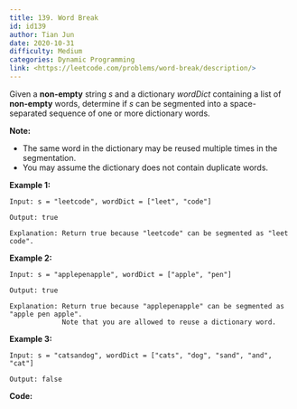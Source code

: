 ```yaml
---
title: 139. Word Break
id: id139
author: Tian Jun
date: 2020-10-31
difficulty: Medium
categories: Dynamic Programming
link: <https://leetcode.com/problems/word-break/description/>
---
```


Given a **non-empty** string _s_ and a dictionary _wordDict_ containing a list
of **non-empty** words, determine if _s_ can be segmented into a space-
separated sequence of one or more dictionary words.

**Note:**

  * The same word in the dictionary may be reused multiple times in the segmentation.
  * You may assume the dictionary does not contain duplicate words.

**Example 1:**
            
	Input: s = "leetcode", wordDict = ["leet", "code"]    
	Output: true    
	Explanation: Return true because "leetcode" can be segmented as "leet code".    

**Example 2:**
            
	Input: s = "applepenapple", wordDict = ["apple", "pen"]    
	Output: true    
	Explanation: Return true because "applepenapple" can be segmented as "apple pen apple".                 Note that you are allowed to reuse a dictionary word.    

**Example 3:**
            
	Input: s = "catsandog", wordDict = ["cats", "dog", "sand", "and", "cat"]    
	Output: false    


**Code:**
